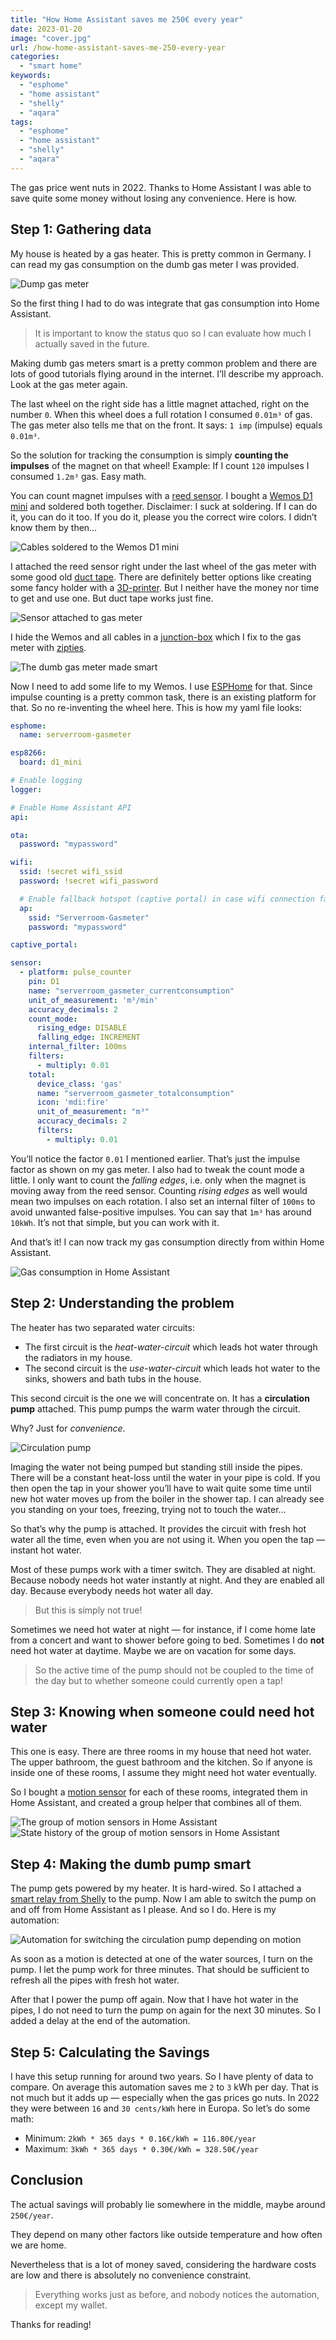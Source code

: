 ```yaml
---
title: "How Home Assistant saves me 250€ every year"
date: 2023-01-20
image: "cover.jpg"
url: /how-home-assistant-saves-me-250-every-year
categories:
  - "smart home"
keywords: 
  - "esphome"
  - "home assistant"
  - "shelly"
  - "aqara"
tags: 
  - "esphome"
  - "home assistant"
  - "shelly"
  - "aqara"
---
```

The gas price went nuts in 2022. Thanks to Home Assistant I was able to save quite some money without losing any convenience. Here is how.

## Step 1: Gathering data
My house is heated by a gas heater. This is pretty common in Germany. I can read my gas consumption on the dumb gas meter I was provided.

![Dump gas meter](gasheater.jpg)

So the first thing I had to do was integrate that gas consumption into Home Assistant.

> It is important to know the status quo so I can evaluate how much I actually saved in the future.

Making dumb gas meters smart is a pretty common problem and there are lots of good tutorials flying around in the internet. I’ll describe my approach. Look at the gas meter again.

The last wheel on the right side has a little magnet attached, right on the number `0`. When this wheel does a full rotation I consumed `0.01m³` of gas. The gas meter also tells me that on the front. It says: `1 imp` (impulse) equals `0.01m³`.

So the solution for tracking the consumption is simply **counting the impulses** of the magnet on that wheel! Example: If I count `120` impulses I consumed `1.2m³` gas. Easy math.

You can count magnet impulses with a [reed sensor](https://amzn.to/3iPgcqg). I bought a [Wemos D1 mini](https://amzn.to/3iVfoAo) and soldered both together. Disclaimer: I suck at soldering. If I can do it, you can do it too. If you do it, please you the correct wire colors. I didn’t know them by then…

![Cables soldered to the Wemos D1 mini](soldered-wemos.jpg)

I attached the reed sensor right under the last wheel of the gas meter with some good old [duct tape](https://amzn.to/4gCgs51). There are definitely better options like creating some fancy holder with a [3D-printer](https://amzn.to/3ZCbRK6). But I neither have the money nor time to get and use one. But duct tape works just fine.

![Sensor attached to gas meter](attached-sensor.jpg)

I hide the Wemos and all cables in a [junction-box](https://amzn.to/3HfDwqB) which I fix to the gas meter with [zipties](https://amzn.to/3iTWCcy).

![The dumb gas meter made smart](smart-gas-meter.jpg)

Now I need to add some life to my Wemos. I use [ESPHome](https://esphome.io/) for that. Since impulse counting is a pretty common task, there is an existing platform for that. So no re-inventing the wheel here. This is how my yaml file looks:

```yaml
esphome:
  name: serverroom-gasmeter

esp8266:
  board: d1_mini

# Enable logging
logger:

# Enable Home Assistant API
api:

ota:
  password: "mypassword"

wifi:
  ssid: !secret wifi_ssid
  password: !secret wifi_password

  # Enable fallback hotspot (captive portal) in case wifi connection fails
  ap:
    ssid: "Serverroom-Gasmeter"
    password: "mypassword"

captive_portal:

sensor:
  - platform: pulse_counter
    pin: D1
    name: "serverroom_gasmeter_currentconsumption"
    unit_of_measurement: 'm³/min'
    accuracy_decimals: 2
    count_mode:
      rising_edge: DISABLE
      falling_edge: INCREMENT
    internal_filter: 100ms
    filters:
      - multiply: 0.01
    total:
      device_class: 'gas'
      name: "serverroom_gasmeter_totalconsumption"
      icon: 'mdi:fire'
      unit_of_measurement: "m³"
      accuracy_decimals: 2
      filters:
        - multiply: 0.01
```

You’ll notice the factor `0.01` I mentioned earlier. That’s just the impulse factor as shown on my gas meter. I also had to tweak the count mode a little. I only want to count the *falling edges*, i.e. only when the magnet is moving away from the reed sensor. Counting *rising edges* as well would mean two impulses on each rotation. I also set an internal filter of `100ms` to avoid unwanted false-positive impulses. You can say that `1m³` has around `10kWh`. It’s not that simple, but you can work with it.

And that’s it! I can now track my gas consumption directly from within Home Assistant.

![Gas consumption in Home Assistant](consumption.jpg)

## Step 2: Understanding the problem
The heater has two separated water circuits:

* The first circuit is the *heat-water-circuit* which leads hot water through the radiators in my house.
* The second circuit is the *use-water-circuit* which leads hot water to the sinks, showers and bath tubs in the house.

This second circuit is the one we will concentrate on. It has a **circulation pump** attached. This pump pumps the warm water through the circuit.

Why? Just for *convenience*.

![Circulation pump](pump.jpg)

Imaging the water not being pumped but standing still inside the pipes. There will be a constant heat-loss until the water in your pipe is cold. If you then open the tap in your shower you’ll have to wait quite some time until new hot water moves up from the boiler in the shower tap. I can already see you standing on your toes, freezing, trying not to touch the water…

So that’s why the pump is attached. It provides the circuit with fresh hot water all the time, even when you are not using it. When you open the tap — instant hot water.

Most of these pumps work with a timer switch. They are disabled at night. Because nobody needs hot water instantly at night. And they are enabled all day. Because everybody needs hot water all day.

> But this is simply not true!

Sometimes we need hot water at night — for instance, if I come home late from a concert and want to shower before going to bed. Sometimes I do **not** need hot water at daytime. Maybe we are on vacation for some days.

> So the active time of the pump should not be coupled to the time of the day but to whether someone could currently open a tap!

## Step 3: Knowing when someone could need hot water
This one is easy. There are three rooms in my house that need hot water. The upper bathroom, the guest bathroom and the kitchen. So if anyone is inside one of these rooms, I assume they might need hot water eventually.

So I bought a [motion sensor](https://amzn.to/47KQE2D) for each of these rooms, integrated them in Home Assistant, and created a group helper that combines all of them.

![The group of motion sensors in Home Assistant](motion-group.jpg) ![State history of the group of motion sensors in Home Assistant](motion-group-history.jpg)

## Step 4: Making the dumb pump smart
The pump gets powered by my heater. It is hard-wired. So I attached a [smart relay from Shelly](https://amzn.to/3BdDtuW) to the pump. Now I am able to switch the pump on and off from Home Assistant as I please. And so I do. Here is my automation:

![Automation for switching the circulation pump depending on motion](automation.jpg)

As soon as a motion is detected at one of the water sources, I turn on the pump. I let the pump work for three minutes. That should be sufficient to refresh all the pipes with fresh hot water.

After that I power the pump off again. Now that I have hot water in the pipes, I do not need to turn the pump on again for the next 30 minutes. So I added a delay at the end of the automation.

## Step 5: Calculating the Savings
I have this setup running for around two years. So I have plenty of data to compare. On average this automation saves me `2` to `3` kWh per day. That is not much but it adds up — especially when the gas prices go nuts. In 2022 they were between `16` and `30 cents/kWh` here in Europa. So let’s do some math:

* Minimum: `2kWh * 365 days * 0.16€/kWh = 116.80€/year`
* Maximum: `3kWh * 365 days * 0.30€/kWh = 328.50€/year`

## Conclusion
The actual savings will probably lie somewhere in the middle, maybe around `250€/year`.

They depend on many other factors like outside temperature and how often we are home.

Nevertheless that is a lot of money saved, considering the hardware costs are low and there is absolutely no convenience constraint.

> Everything works just as before, and nobody notices the automation, except my wallet.

Thanks for reading!